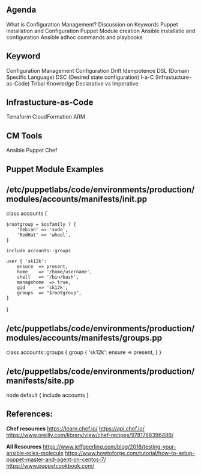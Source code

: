 
## Agenda

What is Configuration Management?
Discussion on Keywords
Puppet installation and Configuration
Puppet Module creation
Ansible installatio and configuration
Ansible adhoc commands and playbooks


## Keyword

Configuration Management
Configuration Drift
Idempotence
DSL (Domain Specific Language)
DSC (Desired state configuration)
I-a-C (Infrastucture-as-Code)
Tribal Knowledge
Declarative vs Imperative


## Infrastucture-as-Code
Terraform
CloudFormation
ARM

## CM Tools
Ansible
Puppet
Chef

## ##########################
## Puppet Module Examples
## ##########################

## /etc/puppetlabs/code/environments/production/modules/accounts/manifests/init.pp

class accounts {

    $rootgroup = $osfamily ? {
        'Debian' => 'sudo',
        'RedHat' => 'wheel',
    }

    include accounts::groups

    user { 'sk12k':
        ensure  => present,
        home    => '/home/username',
        shell   => '/bin/bash',
        managehome  => true,
        gid     => 'sk12k',
        groups  => "$rootgroup",
    }

}

## /etc/puppetlabs/code/environments/production/modules/accounts/manifests/groups.pp

class accounts::groups {
  group { 'sk12k':
    ensure => present,
  }
}

## /etc/puppetlabs/code/environments/production/manifests/site.pp

node default {
  include accounts
}






## References:

  **Chef resources**
    https://learn.chef.io/
    https://api.chef.io/
    https://www.oreilly.com/library/view/chef-recipes/9781788396486/

  **All Resources**
    https://www.jeffgeerling.com/blog/2018/testing-your-ansible-roles-molecule
    https://www.howtoforge.com/tutorial/how-to-setup-puppet-master-and-agent-on-centos-7/
    https://www.puppetcookbook.com/


